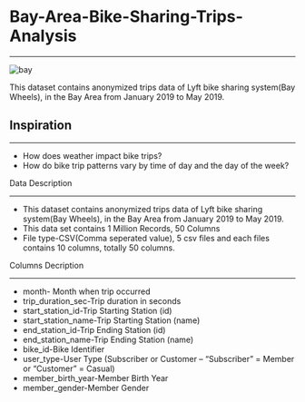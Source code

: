 # Bay-Area-Bike-Sharing-Trips-Analysis
_________________________________________________________________

![bay](https://user-images.githubusercontent.com/79318960/146784460-c79f301a-71f6-4590-88e2-53254c3e7ec1.png)

This dataset contains anonymized trips data of Lyft bike sharing system(Bay Wheels), in the Bay Area from January 2019 to May 2019.
## Inspiration
__________________________________________________________________________________
* How does weather impact bike trips?
* How do bike trip patterns vary by time of day and the day of the week?

Data Description
_____________________________________________________________________________________________
* This dataset contains anonymized trips data of Lyft bike sharing system(Bay Wheels), in the Bay Area from January 2019 to May 2019.
* This data set contains 1 Million Records, 50 Columns
* File type-CSV(Comma seperated value), 5 csv files and each files contains 10 columns, totally 50 columns.

Columns Decription
_____________________

* month- Month when trip occurred
* trip_duration_sec-Trip duration in seconds 
* start_station_id-Trip Starting Station (id)
* start_station_name-Trip Starting Station (name)
* end_station_id-Trip Ending Station (id)
* end_station_name-Trip Ending Station (name)
* bike_id-Bike Identifier
* user_type-User Type (Subscriber or Customer – “Subscriber” = Member or “Customer” = Casual)
* member_birth_year-Member Birth Year
* member_gender-Member Gender
